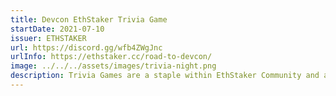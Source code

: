 ```yaml
---
title: Devcon EthStaker Trivia Game
startDate: 2021-07-10
issuer: ETHSTAKER
url: https://discord.gg/wfb4ZWgJnc
urlInfo: https://ethstaker.cc/road-to-devcon/
image: ../../../assets/images/trivia-night.png
description: Trivia Games are a staple within EthStaker Community and are an incredibly fun experience. All are welcome to participate during the Livestream Play-Along hosted on the EthStaker website, while those who won Trivia Game seats compete against each other in a live Trivia Game played using the Kahoot! Platform. Participants are asked a series of questions ranging from general Ethereum knowledge, Devcon history, and everything in between.
---
```

